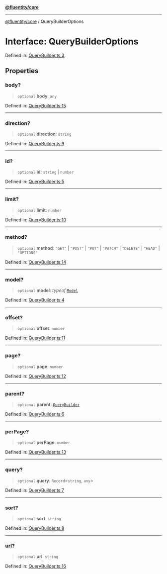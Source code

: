 [**@fluentity/core**](../README.md)

***

[@fluentity/core](../globals.md) / QueryBuilderOptions

# Interface: QueryBuilderOptions

Defined in: [QueryBuilder.ts:3](https://github.com/cedricpierre/fluentity-core/blob/26f05b6b1157becd5e413d332a8cbeb24afb2c36/src/QueryBuilder.ts#L3)

## Properties

### body?

> `optional` **body**: `any`

Defined in: [QueryBuilder.ts:15](https://github.com/cedricpierre/fluentity-core/blob/26f05b6b1157becd5e413d332a8cbeb24afb2c36/src/QueryBuilder.ts#L15)

***

### direction?

> `optional` **direction**: `string`

Defined in: [QueryBuilder.ts:9](https://github.com/cedricpierre/fluentity-core/blob/26f05b6b1157becd5e413d332a8cbeb24afb2c36/src/QueryBuilder.ts#L9)

***

### id?

> `optional` **id**: `string` \| `number`

Defined in: [QueryBuilder.ts:5](https://github.com/cedricpierre/fluentity-core/blob/26f05b6b1157becd5e413d332a8cbeb24afb2c36/src/QueryBuilder.ts#L5)

***

### limit?

> `optional` **limit**: `number`

Defined in: [QueryBuilder.ts:10](https://github.com/cedricpierre/fluentity-core/blob/26f05b6b1157becd5e413d332a8cbeb24afb2c36/src/QueryBuilder.ts#L10)

***

### method?

> `optional` **method**: `"GET"` \| `"POST"` \| `"PUT"` \| `"PATCH"` \| `"DELETE"` \| `"HEAD"` \| `"OPTIONS"`

Defined in: [QueryBuilder.ts:14](https://github.com/cedricpierre/fluentity-core/blob/26f05b6b1157becd5e413d332a8cbeb24afb2c36/src/QueryBuilder.ts#L14)

***

### model?

> `optional` **model**: *typeof* [`Model`](../classes/Model.md)

Defined in: [QueryBuilder.ts:4](https://github.com/cedricpierre/fluentity-core/blob/26f05b6b1157becd5e413d332a8cbeb24afb2c36/src/QueryBuilder.ts#L4)

***

### offset?

> `optional` **offset**: `number`

Defined in: [QueryBuilder.ts:11](https://github.com/cedricpierre/fluentity-core/blob/26f05b6b1157becd5e413d332a8cbeb24afb2c36/src/QueryBuilder.ts#L11)

***

### page?

> `optional` **page**: `number`

Defined in: [QueryBuilder.ts:12](https://github.com/cedricpierre/fluentity-core/blob/26f05b6b1157becd5e413d332a8cbeb24afb2c36/src/QueryBuilder.ts#L12)

***

### parent?

> `optional` **parent**: [`QueryBuilder`](../classes/QueryBuilder.md)

Defined in: [QueryBuilder.ts:6](https://github.com/cedricpierre/fluentity-core/blob/26f05b6b1157becd5e413d332a8cbeb24afb2c36/src/QueryBuilder.ts#L6)

***

### perPage?

> `optional` **perPage**: `number`

Defined in: [QueryBuilder.ts:13](https://github.com/cedricpierre/fluentity-core/blob/26f05b6b1157becd5e413d332a8cbeb24afb2c36/src/QueryBuilder.ts#L13)

***

### query?

> `optional` **query**: `Record`\<`string`, `any`\>

Defined in: [QueryBuilder.ts:7](https://github.com/cedricpierre/fluentity-core/blob/26f05b6b1157becd5e413d332a8cbeb24afb2c36/src/QueryBuilder.ts#L7)

***

### sort?

> `optional` **sort**: `string`

Defined in: [QueryBuilder.ts:8](https://github.com/cedricpierre/fluentity-core/blob/26f05b6b1157becd5e413d332a8cbeb24afb2c36/src/QueryBuilder.ts#L8)

***

### url?

> `optional` **url**: `string`

Defined in: [QueryBuilder.ts:16](https://github.com/cedricpierre/fluentity-core/blob/26f05b6b1157becd5e413d332a8cbeb24afb2c36/src/QueryBuilder.ts#L16)
